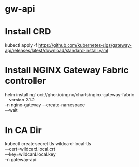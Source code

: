 # gw-api

# Install CRD
kubectl apply -f https://github.com/kubernetes-sigs/gateway-api/releases/latest/download/standard-install.yaml


# Install NGINX Gateway Fabric controller
helm install ngf oci://ghcr.io/nginx/charts/nginx-gateway-fabric \
  --version 2.1.2 \
  -n nginx-gateway --create-namespace \
  --wait


# In CA Dir
kubectl create secret tls wildcard-local-tls \
  --cert=wildcard.local.crt \
  --key=wildcard.local.key \
  -n gateway-api